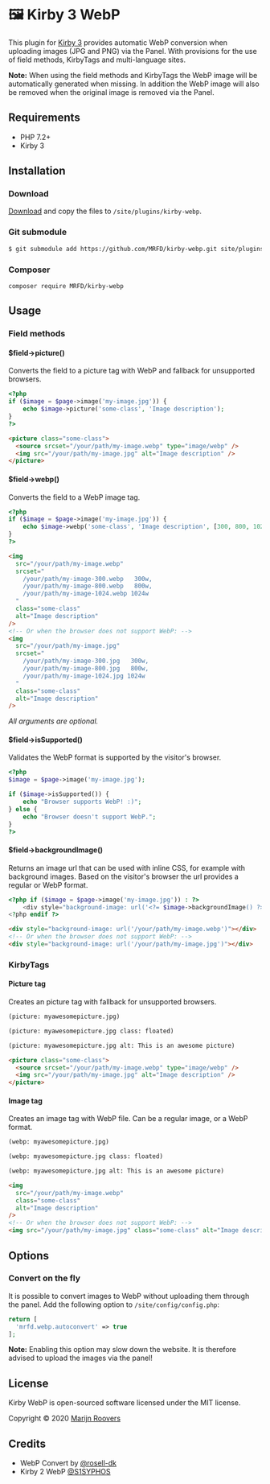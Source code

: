 # 🖼 Kirby 3 WebP

This plugin for [Kirby 3](https://getkirby.com) provides automatic WebP conversion when uploading images (JPG and PNG) via the Panel. With provisions for the use of field methods, KirbyTags and multi-language sites.

**Note:** When using the field methods and KirbyTags the WebP image will be automatically generated when missing. In addition the WebP image will also be removed when the original image is removed via the Panel.

## Requirements

- PHP 7.2+
- Kirby 3

## Installation

### Download

[Download](https://github.com/MRFD/kirby-webp/archive/master.zip) and copy the files to `/site/plugins/kirby-webp`.

### Git submodule

```bash
$ git submodule add https://github.com/MRFD/kirby-webp.git site/plugins/kirby-webp
```

### Composer

```
composer require MRFD/kirby-webp
```

## Usage

### Field methods

#### \$field->picture()

Converts the field to a picture tag with WebP and fallback for unsupported browsers.

```php
<?php
if ($image = $page->image('my-image.jpg')) {
    echo $image->picture('some-class', 'Image description');
}
?>
```

```html
<picture class="some-class">
  <source srcset="/your/path/my-image.webp" type="image/webp" />
  <img src="/your/path/my-image.jpg" alt="Image description" />
</picture>
```

#### \$field->webp()

Converts the field to a WebP image tag.

```php
<?php
if ($image = $page->image('my-image.jpg')) {
    echo $image->webp('some-class', 'Image description', [300, 800, 1024]);
}
?>
```

```html
<img
  src="/your/path/my-image.webp"
  srcset="
    /your/path/my-image-300.webp   300w,
    /your/path/my-image-800.webp   800w,
    /your/path/my-image-1024.webp 1024w
  "
  class="some-class"
  alt="Image description"
/>
<!-- Or when the browser does not support WebP: -->
<img
  src="/your/path/my-image.jpg"
  srcset="
    /your/path/my-image-300.jpg   300w,
    /your/path/my-image-800.jpg   800w,
    /your/path/my-image-1024.jpg 1024w
  "
  class="some-class"
  alt="Image description"
/>
```

_All arguments are optional._

#### \$field->isSupported()

Validates the WebP format is supported by the visitor's browser.

```php
<?php
$image = $page->image('my-image.jpg');

if ($image->isSupported()) {
    echo "Browser supports WebP! :)";
} else {
    echo "Browser doesn't support WebP.";
}
?>
```

#### \$field->backgroundImage()

Returns an image url that can be used with inline CSS, for example with background images. Based on the visitor's browser the url provides a regular or WebP format.

```php
<?php if ($image = $page->image('my-image.jpg')) : ?>
    <div style="background-image: url('<?= $image->backgroundImage() ?>')"></div>
<?php endif ?>
```

```html
<div style="background-image: url('/your/path/my-image.webp')"></div>
<!-- Or when the browser does not support WebP: -->
<div style="background-image: url('/your/path/my-image.jpg')"></div>
```

### KirbyTags

#### Picture tag

Creates an picture tag with fallback for unsupported browsers.

```markdown
(picture: myawesomepicture.jpg)
```

```markdown
(picture: myawesomepicture.jpg class: floated)
```

```markdown
(picture: myawesomepicture.jpg alt: This is an awesome picture)
```

```html
<picture class="some-class">
  <source srcset="/your/path/my-image.webp" type="image/webp" />
  <img src="/your/path/my-image.jpg" alt="Image description" />
</picture>
```

#### Image tag

Creates an image tag with WebP file. Can be a regular image, or a WebP format.

```markdown
(webp: myawesomepicture.jpg)
```

```markdown
(webp: myawesomepicture.jpg class: floated)
```

```markdown
(webp: myawesomepicture.jpg alt: This is an awesome picture)
```

```html
<img
  src="/your/path/my-image.webp"
  class="some-class"
  alt="Image description"
/>
<!-- Or when the browser does not support WebP: -->
<img src="/your/path/my-image.jpg" class="some-class" alt="Image description" />
```

## Options

### Convert on the fly

It is possible to convert images to WebP without uploading them through the panel. Add the following option to `/site/config/config.php`:

```php
return [
  'mrfd.webp.autoconvert' => true
];
```

**Note:** Enabling this option may slow down the website. It is therefore advised to upload the images via the panel!

## License

Kirby WebP is open-sourced software licensed under the MIT license.

Copyright © 2020 [Marijn Roovers](https://www.mrfd.nl)

## Credits

- WebP Convert by [@rosell-dk](https://github.com/rosell-dk/webp-convert)
- Kirby 2 WebP [@S1SYPHOS](https://github.com/S1SYPHOS/kirby-webp)
